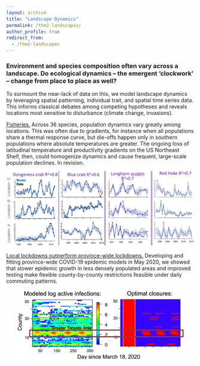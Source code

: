 ```yaml
---
layout: archive
title: "Landscape Dynamics"
permalink: /thm2-landscapes/
author_profile: true
redirect_from:
  - /thm2-landscapes
---
```


<h3> Environment and species composition often vary across a landscape. Do ecological dynamics – the emergent ‘clockwork’ – change from place to place as well? </h3>

To surmount the near-lack of data on this, we model landscape dynamics by leveraging spatial patterning, individual trait, and spatial time series data. This informs classical debates among competing hypotheses and reveals locations most sensitive to disturbance (climate change, invasions).

<ins>Fisheries.</ins> Across 36 species, population dynamics vary greatly among locations. This was often due to gradients, for instance when all populations share a thermal response curve, but die-offs happen only in southern populations where absolute temperatures are greater. The ongoing loss of latitudinal temperature and productivity gradients on the US Northeast Shelf, then, could homogenize dynamics and cause frequent, large-scale population declines. In revision.

<p align="center"> <img src="/files/landscape dynamics.png" width=525> </p>

<ins>Local lockdowns outperform province-wide lockdowns.</ins> Developing and fitting province-wide COVID-19 epidemic models in May 2020, we showed that slower epidemic growth in less densely populated areas and improved testing make flexible county-by-county restrictions feasible under daily commuting patterns.

<p align="center"> <img src="/files/covid dynamics.png" width=450> </p>
